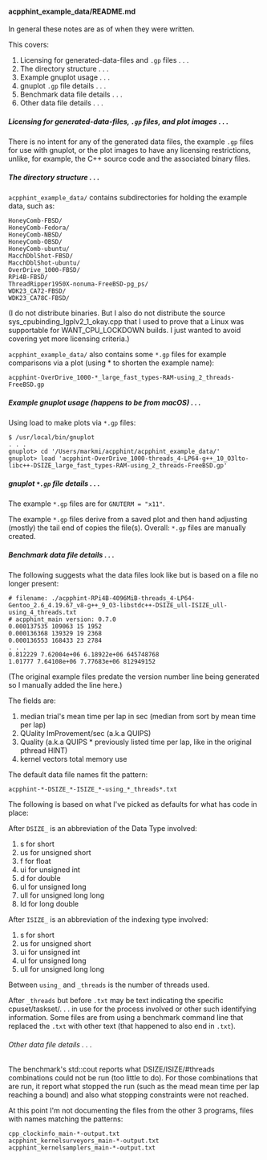 #### acpphint\_example\_data/README.md
In general these notes are as of when they were written.

This covers:
1.  Licensing for generated-data-files and `.gp` files . . .
2.  The directory structure . . .
3.  Example gnuplot usage . . .
4.  gnuplot `.gp` file details . . .
5.  Benchmark data file details . . .
6.  Other data file details . . .

##### Licensing for generated-data-files, `.gp` files, and plot images . . .
There is no intent for any of the generated data files, the example `.gp` files
for use with gnuplot, or the plot images to have any licensing restrictions,
unlike, for example, the C++ source code and the associated binary files.

##### The directory structure . . .
`acpphint_example_data/` contains subdirectories for holding
the example data, such as:
```
HoneyComb-FBSD/
HoneyComb-Fedora/
HoneyComb-NBSD/                                                                                                                                      
HoneyComb-OBSD/                                                                                                                                      
HoneyComb-ubuntu/                                                                                                                                    
MacchDblShot-FBSD/
MacchDblShot-ubuntu/
OverDrive_1000-FBSD/
RPi4B-FBSD/
ThreadRipper1950X-nonuma-FreeBSD-pg_ps/
WDK23_CA72-FBSD/
WDK23_CA78C-FBSD/
```
(I do not distribute binaries. But I also do not distribute the
source sys\_cpubinding\_lgplv2\_1\_okay.cpp that I used to prove
that a Linux was supportable for WANT\_CPU\_LOCKDOWN builds.
I just wanted to avoid covering yet more licensing criteria.)

`acpphint_example_data/` also contains some `*.gp`
files for example comparisons via a plot (using \* to shorten the
example name):
```
acpphint-OverDrive_1000-*_large_fast_types-RAM-using_2_threads-FreeBSD.gp
```
##### Example gnuplot usage (happens to be from macOS) . . .
Using load to make plots via `*.gp` files:
```
$ /usr/local/bin/gnuplot
. . .
gnuplot> cd '/Users/markmi/acpphint/acpphint_example_data/'
gnuplot> load 'acpphint-OverDrive_1000-threads_4-LP64-g++_10_O3lto-libc++-DSIZE_large_fast_types-RAM-using_2_threads-FreeBSD.gp'
```
##### gnuplot `*.gp` file details . .  .
The example `*.gp` files are for `GNUTERM = "x11"`.

The example `*.gp` files derive from a saved plot and then hand adjusting
(mostly) the tail end of copies the file(s). Overall: `*.gp` files are manually
created.
##### Benchmark data file details . . .
The following suggests what the data files look like but is based on a file no longer present:
```
# filename: ./acpphint-RPi4B-4096MiB-threads_4-LP64-Gentoo_2.6_4.19.67_v8-g++_9_O3-libstdc++-DSIZE_ull-ISIZE_ull-using_4_threads.txt
# acpphint_main version: 0.7.0
0.000137535 109063 15 1952
0.000136368 139329 19 2368
0.000136553 168433 23 2784
. . .
0.812229 7.62004e+06 6.18922e+06 645748768
1.01777 7.64108e+06 7.77683e+06 812949152
```
(The original example files predate the version number line being generated so I 
manually added the line here.)

The fields are:

1.  median trial's mean time per lap in sec
    (median from sort by mean time per lap)
2.  QUality ImProvement/sec (a.k.a QUIPS)
3.  Quality (a.k.a QUIPS \* previously listed time per lap, 
    like in the original pthread HINT)
4.  kernel vectors total memory use

The default data file names fit the pattern:
```
acpphint-*-DSIZE_*-ISIZE_*-using_*_threads*.txt
```
The following is based on what I've picked as defaults for
what has code in place:

After `DSIZE_` is an abbreviation of the Data Type involved:
1.  s for short
2.  us for unsigned short
3.  f for float
4.  ui for unsigned int
5.  d for double
6.  ul for unsigned long
7.  ull for unsigned long long
8.  ld for long double

After `ISIZE_` is an abbreviation of the indexing type involved:
1.  s for short
2.  us for unsigned short
3.  ui for unsigned int
4.  ul for unsigned long
5.  ull for unsigned long long

Between `using_` and  `_threads` is the number of threads used.

After `_threads` but before `.txt` may be text indicating the specific
cpuset/taskset/. . . in use for the process involved or other such
identifying information. Some files are from using a benchmark command
line that replaced the `.txt` with other text (that happened to also end
in `.txt`).
###### Other data file details . . .
The benchmark's std::cout reports what DSIZE/ISIZE/#threads combinations could
not be run (too little to do). For those combinations that are run, it report
what stopped the run (such as the mead mean time per lap reaching a bound) and
also what stopping constraints were not reached.

At this point I'm not documenting the files from the other 3 programs,
files with names matching the patterns:
```
cpp_clockinfo_main-*-output.txt
acpphint_kernelsurveyors_main-*-output.txt
acpphint_kernelsamplers_main-*-output.txt
```
